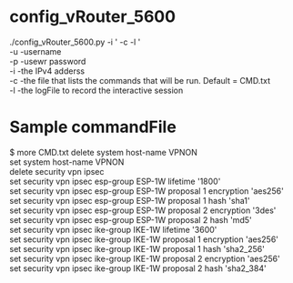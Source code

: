 # config_vRouter_5600

./config_vRouter_5600.py -i '<targetIp> -c <commandFile> -l <logFile>'   
   -u      -username   
   -p      -usewr password   
   -i      -the IPv4 adderss   
   -c      -the file that lists the commands that will be run. Default = CMD.txt   
   -l      -the logFile to record the interactive session   

# Sample commandFile

$ more CMD.txt
delete system host-name VPNON   
set system host-name VPNON   
delete security vpn ipsec   
set security vpn ipsec esp-group ESP-1W lifetime '1800'   
set security vpn ipsec esp-group ESP-1W proposal 1 encryption 'aes256'   
set security vpn ipsec esp-group ESP-1W proposal 1 hash 'sha1'   
set security vpn ipsec esp-group ESP-1W proposal 2 encryption '3des'   
set security vpn ipsec esp-group ESP-1W proposal 2 hash 'md5'   
set security vpn ipsec ike-group IKE-1W lifetime '3600'   
set security vpn ipsec ike-group IKE-1W proposal 1 encryption 'aes256'   
set security vpn ipsec ike-group IKE-1W proposal 1 hash 'sha2_256'   
set security vpn ipsec ike-group IKE-1W proposal 2 encryption 'aes256'   
set security vpn ipsec ike-group IKE-1W proposal 2 hash 'sha2_384'   
